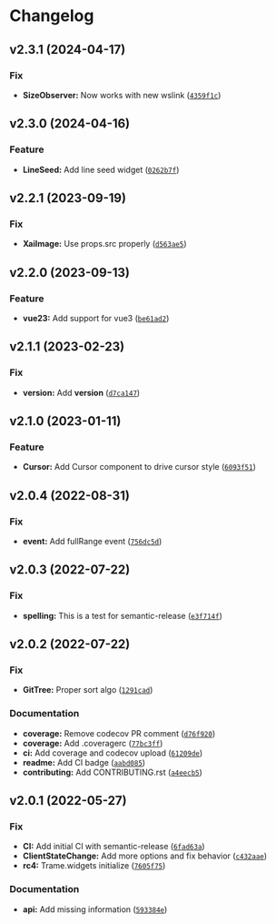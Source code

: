 # Changelog

<!--next-version-placeholder-->

## v2.3.1 (2024-04-17)

### Fix

* **SizeObserver:** Now works with new wslink ([`4359f1c`](https://github.com/Kitware/trame-components/commit/4359f1c31ff8c0bb43c24dc8bfc2299cd73e6bd2))

## v2.3.0 (2024-04-16)

### Feature

* **LineSeed:** Add line seed widget ([`0262b7f`](https://github.com/Kitware/trame-components/commit/0262b7fe6ab9ed4d0372f26582de4204290e4d42))

## v2.2.1 (2023-09-19)

### Fix

* **XaiImage:** Use props.src properly ([`d563ae5`](https://github.com/Kitware/trame-components/commit/d563ae5b66c8389fcdb29059a8528e2314728c1c))

## v2.2.0 (2023-09-13)

### Feature

* **vue23:** Add support for vue3 ([`be61ad2`](https://github.com/Kitware/trame-components/commit/be61ad2d05dea25c6a7e83552a3835ae935a3453))

## v2.1.1 (2023-02-23)
### Fix
* **version:** Add __version__ ([`d7ca147`](https://github.com/Kitware/trame-components/commit/d7ca147820b88c87fe3c1cbb931c23858e5c8bc2))

## v2.1.0 (2023-01-11)
### Feature
* **Cursor:** Add Cursor component to drive cursor style ([`6093f51`](https://github.com/Kitware/trame-components/commit/6093f51e92cf48191ff085d5b62f1a3119dc9cd3))

## v2.0.4 (2022-08-31)
### Fix
* **event:** Add fullRange event ([`756dc5d`](https://github.com/Kitware/trame-components/commit/756dc5df9a729d74533dfb78f3e75a13b62620de))

## v2.0.3 (2022-07-22)
### Fix
* **spelling:** This is a test for semantic-release ([`e3f714f`](https://github.com/Kitware/trame-components/commit/e3f714f06a1ab1b277f27428b7e5c3d410343e25))

## v2.0.2 (2022-07-22)
### Fix
* **GitTree:** Proper sort algo ([`1291cad`](https://github.com/Kitware/trame-components/commit/1291cadec09b840a0081ca8fb68355743c75046f))

### Documentation
* **coverage:** Remove codecov PR comment ([`d76f920`](https://github.com/Kitware/trame-components/commit/d76f9200b7c34f19d561ae8f83a7753851e8b914))
* **coverage:** Add .coveragerc ([`77bc3ff`](https://github.com/Kitware/trame-components/commit/77bc3ff19c210832a7c50eedc9d87b1fef2a2bd5))
* **ci:** Add coverage and codecov upload ([`61209de`](https://github.com/Kitware/trame-components/commit/61209dec596e0624dfacc19387d39815c7ba9848))
* **readme:** Add CI badge ([`aabd085`](https://github.com/Kitware/trame-components/commit/aabd08542cb00bd4f9f3ec860603601d7b8c913a))
* **contributing:** Add CONTRIBUTING.rst ([`a4eecb5`](https://github.com/Kitware/trame-components/commit/a4eecb5e8c6ddb8acc17c9de94e5446b5d0d4765))

## v2.0.1 (2022-05-27)
### Fix
* **CI:** Add initial CI with semantic-release ([`6fad63a`](https://github.com/Kitware/trame-components/commit/6fad63a74586ea67f76d662848355748d201b8e2))
* **ClientStateChange:** Add more options and fix behavior ([`c432aae`](https://github.com/Kitware/trame-components/commit/c432aaec9003613f7e37eca8599cc8c0020c1c36))
* **rc4:** Trame.widgets initialize ([`7605f75`](https://github.com/Kitware/trame-components/commit/7605f75a83d1c6369c17262bbfebd9dd1be6e15f))

### Documentation
* **api:** Add missing information ([`593384e`](https://github.com/Kitware/trame-components/commit/593384ee764bad4a8b17033df1df304ffe988c59))
